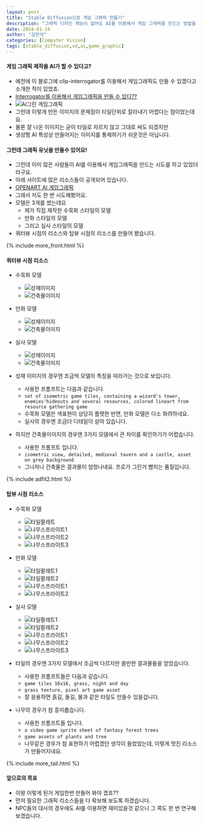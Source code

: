 ```yaml
---
layout: post
title: "Stable Diffusion으로 게임 그래픽 만들기"
description: "그래픽 디자인 재능이 없어도 AI를 이용해서 게임 그래픽을 만드는 방법을 소개해 봅니다."
date: 2024-01-19
author: "김민석"
categories: [Computer Vision]
tags: [stable_diffusion,sd,ai,game_graphic]
---
```

#### 게임 그래픽 제작을 AI가 할 수 있다고?

- 예전에 이 블로그에 clip-interrogator를 이용해서 게임그래픽도 만들 수 있겠다고 소개한 적이 있었죠.
- [Interrogator를 이용해서 게임그래픽을 만들 수 있다??](https://reddol18.pe.kr/interrogator-with-sd)<br/>
- ![AI그린 게임그래픽](https://reddol18.github.io/dev5min/images/20231130/image3.png)
- 그런데 이렇게 만든 이미지의 문제점이 타일단위로 잘라내기 어렵다는 점이었는데요.
- 물론 잘 나온 이미지는 굳이 타일로 자르지 않고 그대로 써도 되겠지만
- 생성형 AI 특성상 만들어지는 이미지를 통제하기가 쉬운것은 아닙니다.

#### 그런데 그래픽 유닛을 만들수 있어요!

- 그런데 이미 많은 사람들이 AI를 이용해서 게임그래픽을 만드는 시도를 하고 있었더라구요.
- 아래 사이트에 많은 리소스들이 공개되어 있습니다.
- [OPENART AI 게임그래픽](https://openart.ai/discovery/sd-1005771838019870740)
- 그래서 저도 한 번 시도해봤어요.
- 모델은 3개를 썼는데요
  - 제가 직접 제작한 수묵화 스타일의 모델
  - 만화 스타일의 모델
  - 그리고 실사 스타일의 모델
- 쿼터뷰 시점의 리소스와 탑뷰 시점의 리소스를 만들어 봤습니다.  

{% include more_front.html %}

#### 쿼터뷰 시점 리소스

- 수묵화 모델
  - ![성채이미지](https://reddol18.github.io/dev5min/images/20240119/kpaint.png)
  - ![건축물이미지](https://reddol18.github.io/dev5min/images/20240119/kpaint2.png)

- 만화 모델
  - ![성채이미지](https://reddol18.github.io/dev5min/images/20240119/cartoon1.png)
  - ![건축물이미지](https://reddol18.github.io/dev5min/images/20240119/cartoon2.png)

- 실사 모델
  - ![성채이미지](https://reddol18.github.io/dev5min/images/20240119/real1.png)
  - ![건축물이미지](https://reddol18.github.io/dev5min/images/20240119/real2.png)

- 성채 이미지의 경우엔 조금씩 모델의 특징을 따라가는 것으로 보입니다.
  - 사용한 프롬프트는 다음과 같습니다.
  - `set of isometric game tiles, containing a wizard's tower, enemies'hideouts and several resources, colored lineart from resource gathering game`
  - 수묵화 모델은 색표현이 상당히 플랫한 반면, 만화 모델은 다소 화려하네요.
  - 실사의 경우엔 조금더 디테일이 살아 있습니다.
- 하지만 건축물이미지의 경우엔 3가지 모델에서 큰 차이를 확인하기가 어렵습니다.
  - 사용한 프롬프트 입니다.
  - `isometric view, detailed, medieval tavern and a castle, asset on grey background`
  - 그나저나 건축물은 결과물이 엄청나네요. 프로가 그린거 뺨치는 품질입니다.

{% include adfit2.html %}

#### 탑뷰 시점 리소스

- 수묵화 모델
  - ![타일팔레트](https://reddol18.github.io/dev5min/images/20240119/kpaint_tile.png)
  - ![나무스프라이트1](https://reddol18.github.io/dev5min/images/20240119/kpaint_tree.png)
  - ![나무스프라이트2](https://reddol18.github.io/dev5min/images/20240119/kpaint_tree2.png)
  - ![나무스프라이트3](https://reddol18.github.io/dev5min/images/20240119/kpaint_tree3.png)

- 만화 모델
  - ![타일팔레트1](https://reddol18.github.io/dev5min/images/20240119/cartoon_tile.png)
  - ![타일팔레트2](https://reddol18.github.io/dev5min/images/20240119/cartoon_tile2.png)
  - ![나무스프라이트1](https://reddol18.github.io/dev5min/images/20240119/cartoon_tree.png)
  - ![나무스프라이트2](https://reddol18.github.io/dev5min/images/20240119/cartoon_tree2.png)

- 실사 모델
  - ![타일팔레트1](https://reddol18.github.io/dev5min/images/20240119/real_tile.png)
  - ![타일팔레트2](https://reddol18.github.io/dev5min/images/20240119/real_tile2.png)
  - ![나무스프라이트1](https://reddol18.github.io/dev5min/images/20240119/real_tree.png)
  - ![나무스프라이트2](https://reddol18.github.io/dev5min/images/20240119/real_tree2.png)
  - ![나무스프라이트3](https://reddol18.github.io/dev5min/images/20240119/real_tree3.png)

- 타일의 경우엔 3가지 모델에서 조금씩 다르지만 쓸만한 결과물들을 얻었습니다.
  - 사용한 프롬프트들은 다음과 같습니다.
  - `game tiles 16x16, grass, night and day`
  - `grass texture, pixel art game asset`
  - 잘 응용하면 흙길, 돌길, 물과 같은 타일도 만들수 있을겁니다.
- 나무의 경우가 참 흥미롭습니다.
  - 사용한 프롬프트들 입니다.
  - `a video game sprite sheet of fantasy forest trees`
  - `game assets of plants and tree`
  - 나무같은 경우가 참 표현하기 어렵겠단 생각이 들었었는데, 이렇게 멋진 리소스가 만들어지네요.

{% include more_tail.html %}

#### 앞으로의 목표

- 이왕 이렇게 된거 게임한번 만들어 봐야 겠죠??
- 먼저 필요한 그래픽 리소스들을 다 확보해 보도록 하겠습니다.
- NPC들의 대사의 경우에도 AI를 이용하면 재미있을것 같으니 그 쪽도 한 번 연구해 보겠습니다.